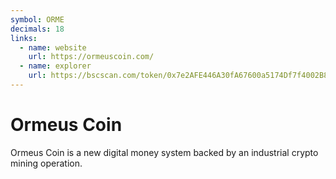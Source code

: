 ```yaml
---
symbol: ORME
decimals: 18
links:
  - name: website
    url: https://ormeuscoin.com/
  - name: explorer
    url: https://bscscan.com/token/0x7e2AFE446A30fA67600a5174Df7f4002B8E15B03
---
```


# Ormeus Coin

Ormeus Coin is a new digital money system backed by an industrial crypto mining operation.
